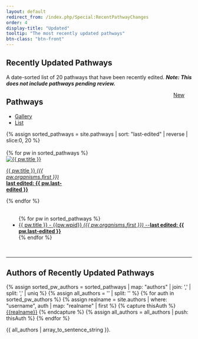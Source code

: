 ```yaml
---
layout: default
redirect_from: /index.php/Special:RecentPathwayChanges
order: 4
display-title: "Updated"
tooltip: "The most recently updated pathways" 
btn-class: "btn-front"
---
```

    
<h2 id="title">Recently Updated Pathways</h2>
<p>A date-sorted list of 20 pathways that have been recently edited.  <b><em>Note: This does not include pathways pending review.</em></b></p> 
<a class="btn btn-sm btn-front my-2" style="float:right;margin-right:20px;" title="Browse newly added pathways" href="/browse/new.html">New</a>

<h2>Pathways</h2>
<ul class="nav nav-tabs">
    <li class="nav-item">
        <a class="nav-link active" data-toggle="tab" href="#gallery">Gallery</a>
    </li>
      <li class="nav-item">
        <a class="nav-link" data-toggle="tab" href="#list">List</a>
      </li>
</ul>
{% assign sorted_pathways = site.pathways | sort: "last-edited" | reverse | slice:0, 20 %}
<div class="tab-content" >
    <div class="tab-pane fade show active" id="gallery" role="tabpanel">
        <br/>
    <div class="row">
      {% for pw in sorted_pathways %}
          <div class="col-sm-auto">
            <div class="card" style="width: 10rem;">
              <a class="card-link" href="{{ pw.url }}">
              <img class="card-img-top" loading="lazy" src="/assets/img/{{pw.wpid}}/{{pw.wpid}}-thumb.png" alt="{{ pw.title }}">
              <div class="card-body">
                <p class="card-text">{{ pw.title }} <em>({{ pw.organisms.first }})</em>
                <br /><b>last edited: {{ pw.last-edited }}</b></p>
              </div>
              </a>
            </div>
          </div>
      {% endfor %}
    </div>
  </div>
  <div class="tab-pane fade" id="list" role="tabpanel">
    <br/>
    <div class="row" style="margin-left: 10px;">
      <ul>
        {% for pw in sorted_pathways %}
              <li><a href="{{ pw.url }}">{{ pw.title }} - {{pw.wpid}} <em>({{ pw.organisms.first }})</em> --<b>last edited: {{ pw.last-edited }}</b></a></li>
        {% endfor %}
      </ul>
    </div>  
  </div>
</div>
<br/>
<hr/>
<h2>Authors of Recently Updated Pathways</h2>
{% assign sorted_pw_authors = sorted_pathways | map: "authors" | join: ','  | split: ',' | uniq  %} <!-- REPLACE authors with "recent author" -->
{% assign all_authors = '' | split: '' %}
{% for auth in sorted_pw_authors %}
  {% assign realname = site.authors | where: "username", auth | map: "realname" | first  %}
  {% capture thisAuth %}
    <a href="{{site.url}}/authors/{{auth}}.html" title="View author profile">{{realname}}</a>
  {% endcapture %}
  {% assign all_authors = all_authors | push: thisAuth %}
{% endfor %}
<p>{{ all_authors | array_to_sentence_string }}.</p>
